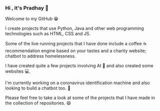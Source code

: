 ### Hi , it's Pradhay 👋

<!--
**PradhayA/PradhayA** is a ✨ _special_ ✨ repository because its `README.md` (this file) appears on your GitHub profile.

- 🔭 I’m currently working on ...
- 🌱 I’m currently learning ...
- 👯 I’m looking to collaborate on ...
- 🤔 I’m looking for help with ...
- 💬 Ask me about ...
- 📫 How to reach me: ...
- 😄 Pronouns: ...
- ⚡ Fun fact: ...
-->




Welcome to my GitHub 😁 

I create projects that use Python, Java and other web programming technologies such as HTML, CSS and JS.

Some of the live running projects that I have done include a coffee ☕️ recommendation engine based on your tastes and a charity website; chatbot to address homelessness.

I have created quite a few projects involving AI 🤖 and also created some websites 💻.

I'm currently working on a coronavirus identification machine and also looking to build a chatbot too. 🔭 

Please feel free to take a look at some of the projects that I have made in the collection of repositories. 😄
